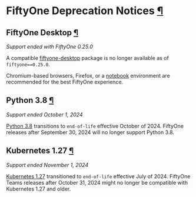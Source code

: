 # FiftyOne Deprecation Notices [¶](\#fiftyone-deprecation-notices "Permalink to this headline")

## FiftyOne Desktop [¶](\#fiftyone-desktop "Permalink to this headline")

_Support ended with FiftyOne 0.25.0_

A compatible [fiftyone-desktop](https://pypi.org/project/fiftyone-desktop)
package is no longer available as of `fiftyone==0.25.0`.

Chromium-based browsers, Firefox, or a [notebook](../fiftyone_concepts/running_environments.md/#notebooks) environment
are recommended for the best FiftyOne experience.

## Python 3.8 [¶](\#python-3-8 "Permalink to this headline")

_Support ended October 1, 2024_

[Python 3.8](https://devguide.python.org/versions/)
transitions to `end-of-life` effective October of 2024. FiftyOne releases after
September 30, 2024 will no longer support Python 3.8.

## Kubernetes 1.27 [¶](\#kubernetes-1-27 "Permalink to this headline")

_Support ended November 1, 2024_

[Kubernetes 1.27](https://kubernetes.io/releases/)
transitioned to `end-of-life` effective July of 2024. FiftyOne Teams
releases after October 31, 2024 might no longer be compatible with
Kubernetes 1.27 and older.
